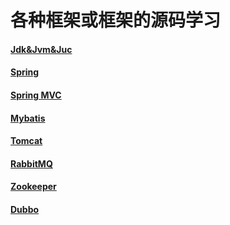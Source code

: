 # 各种框架或框架的源码学习
#### [Jdk&Jvm&Juc](https://github.com/YangGuang19/framework-learning/blob/master/jdk&jvm&juc-learning/Jdk&Jvm&Juc.md)

#### [Spring](https://github.com/YangGuang19/framework-learning/blob/master/spring-learning/Spring.md)

#### [Spring MVC](https://github.com/YangGuang19/framework-learning/blob/master/springmvc-learning/SpringMVC.md)

#### [Mybatis](https://github.com/YangGuang19/framework-learning/blob/master/mybatis-learning/Mybatis.md)

#### [Tomcat](https://github.com/YangGuang19/framework-learning/blob/master/tomcat-9.0.30-source/Tomcat.md)

#### [RabbitMQ](https://github.com/YangGuang19/framework-learning/blob/master/rabbitmq-learning/RabbitMQ.md)

#### [Zookeeper](https://github.com/YangGuang19/framework-learning/blob/master/zookeeper-learning/Zookeeper.md)

#### [Dubbo](https://github.com/YangGuang19/framework-learning/blob/master/dubbo-learning/Dubbo.md)
